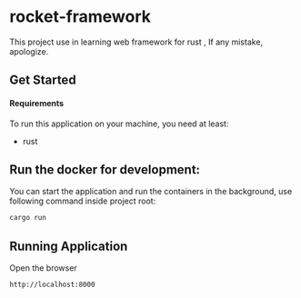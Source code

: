 # rocket-framework
This project use in learning web framework for rust , If any mistake, apologize.

Get Started
-----------

#### Requirements

To run this application on your machine, you need at least:
* rust

Run the docker for development:
---------------------
You can start the application and run the containers in the background, use following command inside project root:

```bash
cargo run
```
Running Application
------------------------------------
Open the browser
```bash
http://localhost:8000
```
